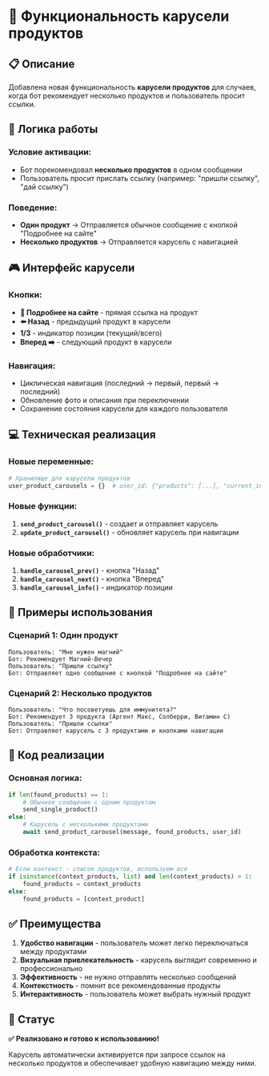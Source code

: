 # 🌟 Функциональность карусели продуктов

## 📋 Описание

Добавлена новая функциональность **карусели продуктов** для случаев, когда бот рекомендует несколько продуктов и пользователь просит ссылки.

## 🎯 Логика работы

### Условие активации:
- Бот порекомендовал **несколько продуктов** в одном сообщении
- Пользователь просит прислать ссылку (например: "пришли ссылку", "дай ссылку")

### Поведение:
- **Один продукт** → Отправляется обычное сообщение с кнопкой "Подробнее на сайте"
- **Несколько продуктов** → Отправляется карусель с навигацией

## 🎮 Интерфейс карусели

### Кнопки:
- **📖 Подробнее на сайте** - прямая ссылка на продукт
- **⬅️ Назад** - предыдущий продукт в карусели
- **1/3** - индикатор позиции (текущий/всего)
- **Вперед ➡️** - следующий продукт в карусели

### Навигация:
- Циклическая навигация (последний → первый, первый → последний)
- Обновление фото и описания при переключении
- Сохранение состояния карусели для каждого пользователя

## 💻 Техническая реализация

### Новые переменные:
```python
# Хранилище для карусели продуктов
user_product_carousels = {}  # user_id: {"products": [...], "current_index": 0, "message_id": ...}
```

### Новые функции:
1. **`send_product_carousel()`** - создает и отправляет карусель
2. **`update_product_carousel()`** - обновляет карусель при навигации

### Новые обработчики:
1. **`handle_carousel_prev()`** - кнопка "Назад"
2. **`handle_carousel_next()`** - кнопка "Вперед"
3. **`handle_carousel_info()`** - индикатор позиции

## 🧪 Примеры использования

### Сценарий 1: Один продукт
```
Пользователь: "Мне нужен магний"
Бот: Рекомендует Магний-Вечер
Пользователь: "Пришли ссылку"
Бот: Отправляет одно сообщение с кнопкой "Подробнее на сайте"
```

### Сценарий 2: Несколько продуктов
```
Пользователь: "Что посоветуешь для иммунитета?"
Бот: Рекомендует 3 продукта (Аргент Макс, Солберри, Витамин С)
Пользователь: "Пришли ссылки"
Бот: Отправляет карусель с 3 продуктами и кнопками навигации
```

## 🔧 Код реализации

### Основная логика:
```python
if len(found_products) == 1:
    # Обычное сообщение с одним продуктом
    send_single_product()
else:
    # Карусель с несколькими продуктами
    await send_product_carousel(message, found_products, user_id)
```

### Обработка контекста:
```python
# Если контекст - список продуктов, используем все
if isinstance(context_products, list) and len(context_products) > 1:
    found_products = context_products
else:
    found_products = [context_product]
```

## ✅ Преимущества

1. **Удобство навигации** - пользователь может легко переключаться между продуктами
2. **Визуальная привлекательность** - карусель выглядит современно и профессионально
3. **Эффективность** - не нужно отправлять несколько сообщений
4. **Контекстность** - помнит все рекомендованные продукты
5. **Интерактивность** - пользователь может выбрать нужный продукт

## 🚀 Статус

**✅ Реализовано и готово к использованию!**

Карусель автоматически активируется при запросе ссылок на несколько продуктов и обеспечивает удобную навигацию между ними.

